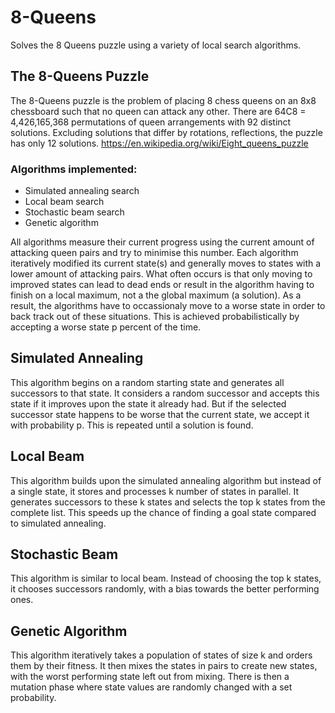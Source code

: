 # 8-Queens
Solves the 8 Queens puzzle using a variety of local search algorithms.

## The 8-Queens Puzzle
The 8-Queens puzzle is the problem of placing 8 chess queens on an 8x8 chessboard such that no queen can attack any other. There are 64C8 = 4,426,165,368 permutations of queen arrangements with 92 distinct solutions. Excluding solutions that differ by rotations, reflections, the puzzle has only 12 solutions.
https://en.wikipedia.org/wiki/Eight_queens_puzzle

### Algorithms implemented:
- Simulated annealing search
- Local beam search
- Stochastic beam search
- Genetic algorithm

All algorithms measure their current progress using the current amount of attacking queen pairs and try to minimise this number. Each algorithm iteratively modified its current state(s) and generally moves to states with a lower amount of attacking pairs. What often occurs is that only moving to improved states can lead to dead ends or result in the algorithm having to finish on a local maximum, not a the global maximum (a solution). As a result, the algorithms have to occassionaly move to a worse state in order to back track out of these situations. This is achieved probabilistically by accepting a worse state p percent of the time.

## Simulated Annealing
This algorithm begins on a random starting state and generates all successors to that state. It considers a random successor and accepts this state if it improves upon the state it already had. But if the selected successor state happens to be worse that the current state, we accept it with probability p. This is repeated until a solution is found.  

## Local Beam
This algorithm builds upon the simulated annealing algorithm but instead of a single state, it stores and processes k number of states in parallel. It generates successors to these k states and selects the top k states from the complete list. This speeds up the chance of finding a goal state compared to simulated annealing.

## Stochastic Beam
This algorithm is similar to local beam. Instead of choosing the top k states, it chooses successors randomly, with a bias towards the better performing ones. 

## Genetic Algorithm
This algorithm iteratively takes a population of states of size k and orders them by their fitness. It then mixes the states in pairs to create new states, with the worst performing state left out from mixing. There is then a mutation phase where state values are randomly changed with a set probability.
